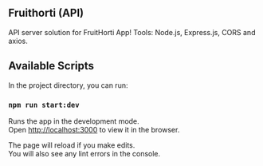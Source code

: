 ## Fruithorti (API)

API server solution for FruitHorti App! Tools: Node.js, Express.js, CORS and axios.

## Available Scripts

In the project directory, you can run:

### `npm run start:dev`

Runs the app in the development mode.\
Open [http://localhost:3000](http://localhost:3000) to view it in the browser.

The page will reload if you make edits.\
You will also see any lint errors in the console.